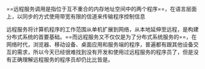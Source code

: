 ==远程服务调用是指位于互不重合的内存地址空间中的两个程序==，在语言层面上，以同步的方式使用带宽有限的信道来传输程序控制信息

远程服务将计算机程序的工作范围从单机扩展到网络，从本地延伸至远程，是构建分布式系统的首要基础。==而远程服务又不仅仅是为了分布式系统服务的==，在网络时代，浏览器、移动设备、桌面应用和服务端的程序，普遍都有跟其他设备交互的需求，所以今天已经很难找到没有开发和使用过远程服务的程序员了，但是没有正确理解远程服务的程序员却仍比比皆是。

